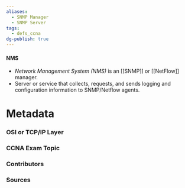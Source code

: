 ```yaml
---
aliases:
  - SNMP Manager
  - SNMP Server
tags:
  - defs_ccna
dg-publish: true
---
```

#### NMS
- *Network Management System (NMS)* is an [[SNMP]] or [[NetFlow]] manager.
- Server or service that collects, requests, and sends logging and configuration information to SNMP/Netflow agents.

# Metadata
### OSI or TCP/IP Layer

### CCNA Exam Topic

### Contributors

### Sources
